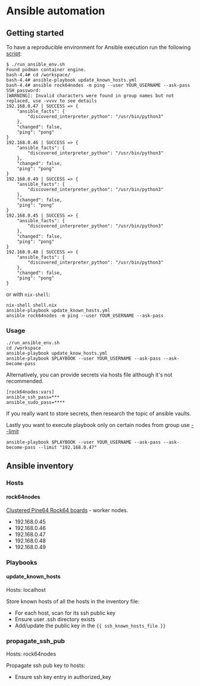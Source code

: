 # Ansible automation

## Getting started

To have a reproducible environment for Ansible execution run the following [script](https://github.com/rszamszur/home-k8s/blob/master/ansible/run_ansible_env.sh):

```shell
$ ./run_ansible_env.sh
Found podman container engine.
bash-4.4# cd /workspace/
bash-4.4# ansible-playbook update_known_hosts.yml
bash-4.4# ansible rock64nodes -m ping --user YOUR_USERNAME --ask-pass
SSH password:
[WARNING]: Invalid characters were found in group names but not replaced, use -vvvv to see details
192.168.0.47 | SUCCESS => {
    "ansible_facts": {
        "discovered_interpreter_python": "/usr/bin/python3"
    },
    "changed": false,
    "ping": "pong"
}
192.168.0.46 | SUCCESS => {
    "ansible_facts": {
        "discovered_interpreter_python": "/usr/bin/python3"
    },
    "changed": false,
    "ping": "pong"
}
192.168.0.49 | SUCCESS => {
    "ansible_facts": {
        "discovered_interpreter_python": "/usr/bin/python3"
    },
    "changed": false,
    "ping": "pong"
}
192.168.0.45 | SUCCESS => {
    "ansible_facts": {
        "discovered_interpreter_python": "/usr/bin/python3"
    },
    "changed": false,
    "ping": "pong"
}
192.168.0.48 | SUCCESS => {
    "ansible_facts": {
        "discovered_interpreter_python": "/usr/bin/python3"
    },
    "changed": false,
    "ping": "pong"
}
```

or with `nix-shell`:

```shell
nix-shell shell.nix
ansible-playbook update_known_hosts.yml
ansible rock64nodes -m ping --user YOUR_USERNAME --ask-pass
```

### Usage

```shell
./run_ansible_env.sh
cd /workspace
ansible-playbook update_know_hosts.yml
ansible-playbook $PLAYBOOK --user YOUR_USERNAME --ask-pass --ask-become-pass
```

Alternatively, you can provide secrets via hosts file although it's not recommended.
```
[rock64nodes:vars]
ansible_ssh_pass=***
ansible_sudo_pass=****
```

If you really want to store secrets, then research the topic of ansible vaults.

Lastly you want to execute playbook only on certain nodes from group use [--limit](https://docs.ansible.com/ansible/latest/user_guide/intro_patterns.html#patterns-and-ad-hoc-commands)
```shell
ansible-playbook $PLAYBOOK --user YOUR_USERNAME --ask-pass --ask-become-pass --limit "192.168.0.47"
```

## Ansible inventory

### Hosts

#### rock64nodes

[Clustered Pine64 Rock64 boards]() - worker nodes.

* 192.168.0.45
* 192.168.0.46
* 192.168.0.47
* 192.168.0.48
* 192.168.0.49


### Playbooks

#### update_known_hosts

Hosts: localhost

Store known hosts of all the hosts in the inventory file:
* For each host, scan for its ssh public key
* Ensure user .ssh directory exists 
* Add/update the public key in the `{{ ssh_known_hosts_file }}`

### propagate_ssh_pub

Hosts: rock64nodes

Propagate ssh pub key to hosts:
* Ensure ssh key entry in authorized_key

